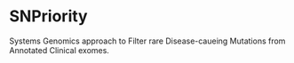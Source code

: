 # SNPriority
Systems Genomics approach to Filter rare Disease-caueing Mutations from Annotated Clinical exomes.
